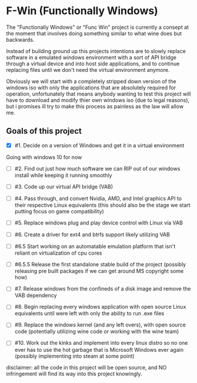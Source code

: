 # F-Win (Functionally Windows)
The "Functionally Windows" or "Func Win" project is currently a consept at the moment that involves doing something similar to what wine does but backwards.

Instead of building ground up this projects intentions are to slowly replace software in a emulated windows environment with a sort of API bridge through a virtual device and into host side applications, and to continue replacing files until we don't need the virtual environment anymore.

Obviously we will start with a completely stripped down version of the windows iso with only the applications that are absolutely required for operation, unfortunately that means anybody wanting to test this project will have to download and modify thier own windows iso (due to legal reasons), but i promises ill try to make this process as painless as the law will allow me.

## Goals of this project

- [x] #1. Decide on a version of Windows and get it in a virtual environment

Going with windows 10 for now

- [ ] #2. Find out just how much software we can RIP out of our windows install while keeping it running smoothly

- [ ] #3. Code up our virtual API bridge (VAB)

- [ ] #4. Pass through, and convert Nvidia, AMD, and Intel graphics API to their respective Linux equivalents (this should also be the stage we start putting focus on game compatibility)

- [ ] #5. Replace windows plug and play device control with Linux via VAB

- [ ] #6. Create a driver for ext4 and btrfs support likely utilizing VAB

- [ ] #6.5 Start working on an automatable emulation platform that isn't reliant on virtualization of cpu cores

- [ ] #6.5.5 Release the first standalone stable build of the project (possibly releasing pre built packages if we can get around MS copyright some how)

- [ ] #7. Release windows from the confineds of a disk image and remove the VAB dependency

- [ ] #8. Begin replacing every windows application with open source Linux equivalents until were left with only the ability to run .exe files 

- [ ] #9. Replace the windows kernel (and any left overs), with open source code (potentially utilizing wine code or working with the wine team)

- [ ] #10. Work out the kinks and implement into every linux distro so no one ever has to use the hot garbage that is Microsoft Windows ever again (possibly implementing into steam at some point)

disclaimer: all the code in this project will be open source, and NO infringement will find its way into this project knowingly.
